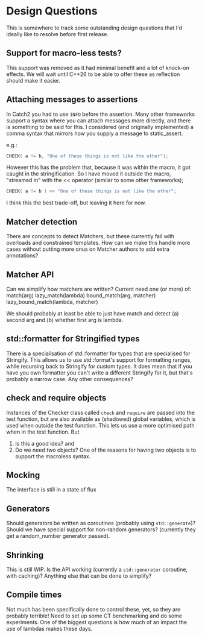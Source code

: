 # Design Questions

This is somewhere to track some outstanding design questions that I'd ideally like to resolve before first release.

## Support for macro-less tests?
This support was removed as it had minimal benefit and a lot of knock-on effects.
We will wait until C++26 to be able to offer these as reflection should make it easier.

## Attaching messages to assertions

In Catch2 you had to use `INFO` before the assertion.
Many other frameworks support a syntax where you can attach messages more directly, and there is something to be said for this.
I considered (and originally implemented) a comma syntax that mirrors how you supply a message to static_assert.

e.g.:

```c++
CHECK( a != b, "One of these things is not like the other");
```

However this has the problem that, because it was within the macro, it got caught in the stringification.
So I have moved it outside the macro, "streamed in" with the << operator (similar to some other frameworks);

```c++
CHECK( a != b ) << "One of these things is not like the other";
```

I think this the best trade-off, but leaving it here for now.

## Matcher detection

There are concepts to detect Matchers, but these currently fail with overloads and constrained templates.
How can we make this handle more cases without putting more onus on Matcher authors to add extra annotations?

## Matcher API

Can we simplify how matchers are written? Current need one (or more) of:
    match(arg)
    lazy_match(lambda)
    bound_match(arg, matcher)
    lazy_bound_match(lambda, matcher)

We should probably at least be able to just have match and detect (a) second arg and (b) whether first arg is lambda.


## std::formatter for Stringified types

There is a specialisation of std::formatter for types that are specialised for Stringify.
This allows us to use std::format's support for formatting ranges, while recursing back to Stringify for custom types.
It does mean that if you have you own formatter you can't write a different Stringify for it, but that's probably a narrow case.
Any other consequences?

## check and require objects

Instances of the Checker class called `check` and `require` are passed into the test function, 
but are also available as (shadowed) global variables, which is used when outside the test function.
This lets us use a more optimised path when in the test function. But
1. Is this a good idea? and
2. Do we need two objects?
One of the reasons for having two objects is to support the macroless syntax.

## Mocking

The interface is still in a state of flux

## Generators

Should generators be written as coroutines (probably using `std::generate`)?
Should we have special support for non-random generators? (currently they get a random_number generator passed).

## Shrinking

This is still WIP. Is the API working (currently a `std::generator` coroutine, with caching)?
Anything else that can be done to simplify?

## Compile times

Not much has been specifically done to control these, yet, so they are probably terrible!
Need to set up some CT benchmarking and do some experiments.
One of the biggest questions is how much of an impact the use of lambdas makes these days.

